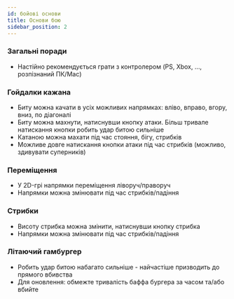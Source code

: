```yaml
---
id: бойові основи
title: Основи бою
sidebar_position: 2
---
```


### Загальні поради

- Настійно рекомендується грати з контролером (PS, Xbox, …, розпізнаний ПК/Mac)

### Гойдалки кажана

- Биту можна качати в усіх можливих напрямках: вліво, вправо, вгору, вниз, по діагоналі
- Биту можна махнути, натиснувши кнопку атаки. Більш тривале натискання кнопки робить удар битою сильніше
- Катаною можна махати під час стояння, бігу, стрибків
- Можливе довге натискання кнопки атаки під час стрибків (можливо, здивувати суперників)

### Переміщення

- У 2D-грі напрямки переміщення ліворуч/праворуч
- Напрямки можна змінювати під час стрибків/падіння

### Стрибки

- Висоту стрибка можна змінити, натиснувши кнопку стрибка
- Напрямки можна змінювати під час стрибків/падіння

### Літаючий гамбургер

- Робить удар битою набагато сильніше - найчастіше призводить до прямого вбивства
- Для оновлення: обмежте тривалість баффа бургера за часом та/або вбийте
